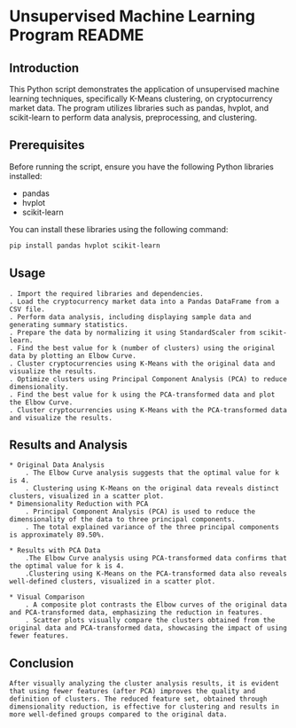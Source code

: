 # Unsupervised Machine Learning Program README

## Introduction
This Python script demonstrates the application of unsupervised machine learning techniques, specifically K-Means clustering, on cryptocurrency market data. The program utilizes libraries such as pandas, hvplot, and scikit-learn to perform data analysis, preprocessing, and clustering.

## Prerequisites
Before running the script, ensure you have the following Python libraries installed:
- pandas
- hvplot
- scikit-learn

You can install these libraries using the following command:
```bash
pip install pandas hvplot scikit-learn
```

## Usage
    . Import the required libraries and dependencies.
    . Load the cryptocurrency market data into a Pandas DataFrame from a CSV file.
    . Perform data analysis, including displaying sample data and generating summary statistics.
    . Prepare the data by normalizing it using StandardScaler from scikit-learn.
    . Find the best value for k (number of clusters) using the original data by plotting an Elbow Curve.
    . Cluster cryptocurrencies using K-Means with the original data and visualize the results.
    . Optimize clusters using Principal Component Analysis (PCA) to reduce dimensionality.
    . Find the best value for k using the PCA-transformed data and plot the Elbow Curve.
    . Cluster cryptocurrencies using K-Means with the PCA-transformed data and visualize the results.

## Results and Analysis

    * Original Data Analysis
        . The Elbow Curve analysis suggests that the optimal value for k is 4.
        . Clustering using K-Means on the original data reveals distinct clusters, visualized in a scatter plot.
    * Dimensionality Reduction with PCA
        . Principal Component Analysis (PCA) is used to reduce the dimensionality of the data to three principal components.
        . The total explained variance of the three principal components is approximately 89.50%.

    * Results with PCA Data
        .The Elbow Curve analysis using PCA-transformed data confirms that the optimal value for k is 4.
        .Clustering using K-Means on the PCA-transformed data also reveals well-defined clusters, visualized in a scatter plot.

    * Visual Comparison
        . A composite plot contrasts the Elbow curves of the original data and PCA-transformed data, emphasizing the reduction in features.
        . Scatter plots visually compare the clusters obtained from the original data and PCA-transformed data, showcasing the impact of using fewer features.

## Conclusion
    After visually analyzing the cluster analysis results, it is evident that using fewer features (after PCA) improves the quality and definition of clusters. The reduced feature set, obtained through dimensionality reduction, is effective for clustering and results in more well-defined groups compared to the original data.